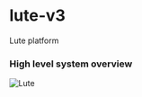 # lute-v3
Lute platform

### High level system overview
![Lute](https://user-images.githubusercontent.com/3976718/193376392-dffa5d7b-73db-4a5c-b311-9259aa9e343c.png)
